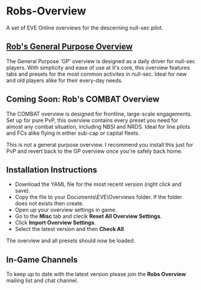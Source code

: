 # Robs-Overview

A set of EVE Online overviews for the descerning null-sec pilot.

## [Rob's General Purpose Overview](https://github.com/EvilBlueSmartie/Robs-Overview/tree/master/General%20Purpose)

The General Purpose 'GP' overview is designed as a daily driver for null-sec players. With simplicity and ease of use at it's core, this overview features tabs and presets for the most common activites in null-sec. Ideal for new and old players alike for their every-day needs.

## Coming Soon: Rob's COMBAT Overview

The COMBAT overview is designed for frontline, large-scale engagements. Set up for pure PvP, this overview contains every preset you need for almost any combat situation, including NBSI and NRDS. Ideal for line pilots and FCs alike flying in either sub-cap or capital fleets.

This is not a general purpose overview. I recommend you install this just for PvP and revert back to the GP overview once you're safely back home.

## Installation Instructions

* Download the YAML file for the most recent version (right click and save).
* Copy the file to your Documents\EVE\Overviews folder. If the folder does not exists then create.
* Open up your overview settings in game.
* Go to the **Misc** tab and clecik **Reset All Overview Settings**.
* Click **Import Overview Settings**.
* Select the latest version and then **Check All**.

The overview and all presets should now be loaded.

## In-Game Channels

To keep up to date with the latest version please join the **Robs Overview** mailing list and chat channel.

